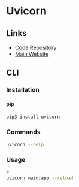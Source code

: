 # Uvicorn

## Links

- [Code Repository](https://github.com/encode/uvicorn)
- [Main Website](https://uvicorn.org/#introduction)

## CLI

### Installation

#### pip

```sh
pip3 install uvicorn
```

### Commands

```sh
uvicorn --help
```

### Usage

```sh
#
uvicorn main:app --reload
```

